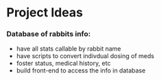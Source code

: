 # Project Ideas

### Database of rabbits info:

- have all stats callable by rabbit name
- have scripts to convert indivdual dosing of meds
- foster status, medical history, etc
- build front-end to access the info in database
